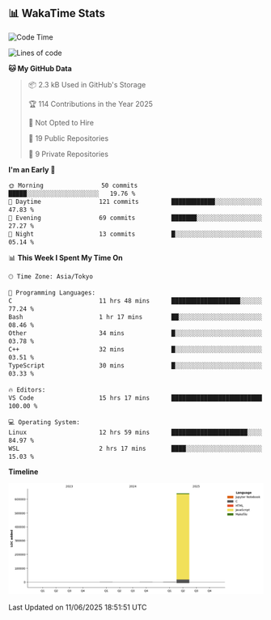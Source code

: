 ## 📊 WakaTime Stats

<!--START_SECTION:waka-->
![Code Time](http://img.shields.io/badge/Code%20Time-166%20hrs%2016%20mins-blue)

![Lines of code](https://img.shields.io/badge/From%20Hello%20World%20I%27ve%20Written-647.5%20thousand%20lines%20of%20code-blue)

**🐱 My GitHub Data** 

> 📦 2.3 kB Used in GitHub's Storage 
 > 
> 🏆 114 Contributions in the Year 2025
 > 
> 🚫 Not Opted to Hire
 > 
> 📜 19 Public Repositories 
 > 
> 🔑 9 Private Repositories 
 > 
**I'm an Early 🐤** 

```text
🌞 Morning                50 commits          █████░░░░░░░░░░░░░░░░░░░░   19.76 % 
🌆 Daytime                121 commits         ████████████░░░░░░░░░░░░░   47.83 % 
🌃 Evening                69 commits          ███████░░░░░░░░░░░░░░░░░░   27.27 % 
🌙 Night                  13 commits          █░░░░░░░░░░░░░░░░░░░░░░░░   05.14 % 
```


📊 **This Week I Spent My Time On** 

```text
🕑︎ Time Zone: Asia/Tokyo

💬 Programming Languages: 
C                        11 hrs 48 mins      ███████████████████░░░░░░   77.24 % 
Bash                     1 hr 17 mins        ██░░░░░░░░░░░░░░░░░░░░░░░   08.46 % 
Other                    34 mins             █░░░░░░░░░░░░░░░░░░░░░░░░   03.78 % 
C++                      32 mins             █░░░░░░░░░░░░░░░░░░░░░░░░   03.51 % 
TypeScript               30 mins             █░░░░░░░░░░░░░░░░░░░░░░░░   03.33 % 

🔥 Editors: 
VS Code                  15 hrs 17 mins      █████████████████████████   100.00 % 

💻 Operating System: 
Linux                    12 hrs 59 mins      █████████████████████░░░░   84.97 % 
WSL                      2 hrs 17 mins       ████░░░░░░░░░░░░░░░░░░░░░   15.03 % 
```

**Timeline**

![Lines of Code chart](https://raw.githubusercontent.com/Hen00af/Hen00af/main/assets/bar_graph.png)


 Last Updated on 11/06/2025 18:51:51 UTC
<!--END_SECTION:waka-->
